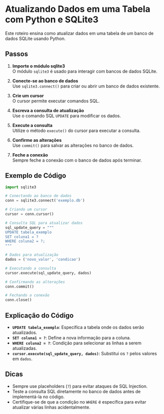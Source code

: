 # Atualizando Dados em uma Tabela com Python e SQLite3

Este roteiro ensina como atualizar dados em uma tabela de um banco de dados SQLite usando Python.

## Passos

1. **Importe o módulo sqlite3**  
   O módulo `sqlite3` é usado para interagir com bancos de dados SQLite.

2. **Conecte-se ao banco de dados**  
   Use `sqlite3.connect()` para criar ou abrir um banco de dados existente.

3. **Crie um cursor**  
   O cursor permite executar comandos SQL.

4. **Escreva a consulta de atualização**  
   Use o comando SQL `UPDATE` para modificar os dados.

5. **Execute a consulta**  
   Utilize o método `execute()` do cursor para executar a consulta.

6. **Confirme as alterações**  
   Use `commit()` para salvar as alterações no banco de dados.

7. **Feche a conexão**  
   Sempre feche a conexão com o banco de dados após terminar.

## Exemplo de Código

```python
import sqlite3

# Conectando ao banco de dados
conn = sqlite3.connect('exemplo.db')

# Criando um cursor
cursor = conn.cursor()

# Consulta SQL para atualizar dados
sql_update_query = """
UPDATE tabela_exemplo
SET coluna1 = ?
WHERE coluna2 = ?;
"""

# Dados para atualização
dados = ('novo_valor', 'condicao')

# Executando a consulta
cursor.execute(sql_update_query, dados)

# Confirmando as alterações
conn.commit()

# Fechando a conexão
conn.close()
```

## Explicação do Código

- **`UPDATE tabela_exemplo`**: Especifica a tabela onde os dados serão atualizados.
- **`SET coluna1 = ?`**: Define a nova informação para a coluna.
- **`WHERE coluna2 = ?`**: Condição para selecionar as linhas a serem atualizadas.
- **`cursor.execute(sql_update_query, dados)`**: Substitui os `?` pelos valores em `dados`.

## Dicas

- Sempre use placeholders (`?`) para evitar ataques de SQL Injection.
- Teste a consulta SQL diretamente no banco de dados antes de implementá-la no código.
- Certifique-se de que a condição no `WHERE` é específica para evitar atualizar várias linhas acidentalmente.
